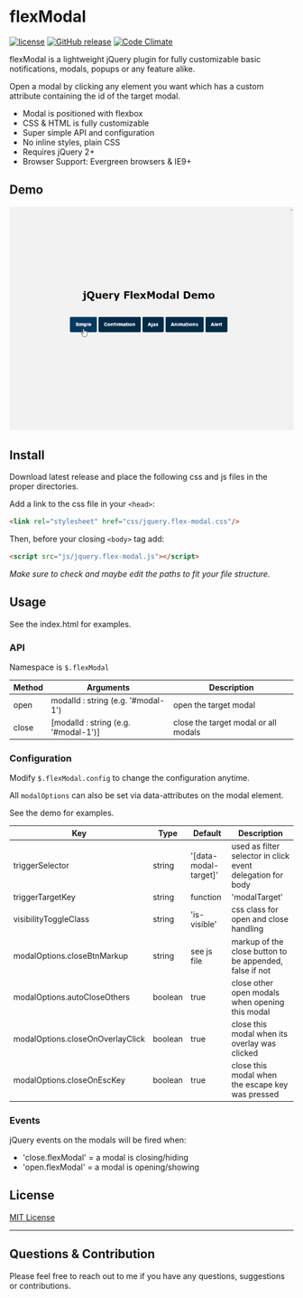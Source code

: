 # flexModal
[![license](https://img.shields.io/github/license/floriancapelle/jquery-flex-modal.svg?style=flat-square&maxAge=3600)](https://github.com/floriancapelle/jquery-flex-modal/blob/master/LICENSE)
[![GitHub release](https://img.shields.io/github/release/floriancapelle/jquery-flex-modal.svg?style=flat-square&maxAge=3600)](https://github.com/floriancapelle/jquery-flex-modal/releases)
[![Code Climate](https://codeclimate.com/github/floriancapelle/jquery-flex-modal/badges/gpa.svg)](https://codeclimate.com/github/floriancapelle/jquery-flex-modal)


flexModal is a lightweight jQuery plugin for fully customizable basic notifications, modals, popups or any feature alike.

Open a modal by clicking any element you want which has a custom attribute containing the id of the target modal.

- Modal is positioned with flexbox
- CSS & HTML is fully customizable
- Super simple API and configuration
- No inline styles, plain CSS
- Requires jQuery 2+
- Browser Support: Evergreen browsers & IE9+

## Demo

![jQuery FlexModal Demo](https://raw.githubusercontent.com/floriancapelle/jquery-flex-modal/master/demo.gif)

## Install

Download latest release and place the following css and js files in the proper directories.

Add a link to the css file in your `<head>`:
```html
<link rel="stylesheet" href="css/jquery.flex-modal.css"/>
```

Then, before your closing ```<body>``` tag add:
```html
<script src="js/jquery.flex-modal.js"></script>
```

*Make sure to check and maybe edit the paths to fit your file structure.*

## Usage

See the index.html for examples.

### API

Namespace is `$.flexModal`

Method | Arguments | Description
------ | -------- | -----------
open | modalId : string (e.g. '#modal-1') | open the target modal
close | [modalId : string (e.g. '#modal-1')] | close the target modal or all modals

### Configuration

Modify `$.flexModal.config` to change the configuration anytime.

All `modalOptions` can also be set via data-attributes on the modal element.

See the demo for examples.

Key | Type | Default | Description
------ | ---- | ------- | -----------
triggerSelector | string | '[data-modal-target]' | used as filter selector in click event delegation for body
triggerTargetKey | string|function | 'modalTarget' | data object key containing modal id on trigger element. Or use function (context is trigger element and param is event object)
visibilityToggleClass | string | 'is-visible' | css class for open and close handling
modalOptions.closeBtnMarkup | string | see js file | markup of the close button to be appended, false if not
modalOptions.autoCloseOthers | boolean | true | close other open modals when opening this modal
modalOptions.closeOnOverlayClick | boolean | true | close this modal when its overlay was clicked
modalOptions.closeOnEscKey | boolean | true | close this modal when the escape key was pressed

### Events

jQuery events on the modals will be fired when:
- 'close.flexModal' = a modal is closing/hiding
- 'open.flexModal' = a modal is opening/showing 

## License

[MIT License](https://github.com/floriancapelle/jquery-flex-modal/blob/master/LICENSE)

------------------

## Questions & Contribution
Please feel free to reach out to me if you have any questions, suggestions or contributions.
